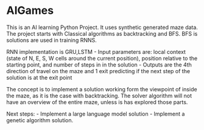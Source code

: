 # AIGames

This is an AI learning Python Project. It uses synthetic generated maze data. The project starts with Classical algorithms as backtracking and BFS. BFS is solutions are used in training RNNS. 

RNN implementation is  GRU,LSTM
	- Input parameters are: local context (state of N, E, S, W cells around the current position), position relative to the starting point, and number of steps in in the solution
	- Outputs are the 4th direction of travel on the maze and 1 exit predicting if the next step of the solution is at the exit point

The concept is to implement a solution working form the viewpoint of inside the maze, as it is the case with backtracking. The solver algorithm will not have an overview of the entire maze, unless is has explored those parts. 

Next steps: 
	- Implement a large language model solution
	- Implement a genetic algorithm solution.  

